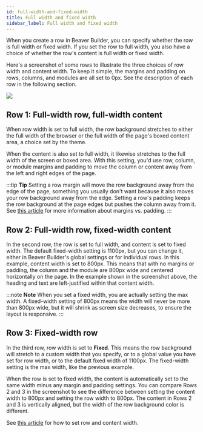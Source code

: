 ```yaml
---
id: full-width-and-fixed-width
title: Full width and fixed width
sidebar_label: Full width and fixed width
---
```


When you create a row in Beaver Builder, you can specify whether the row is
full width or fixed width. If you set the row to full width, you also have a
choice of whether the row's content is full width or fixed width.

Here's a screenshot of some rows to illustrate the three choices of row width
and content width. To keep it simple, the margins and padding on rows,
columns, and modules are all set to 0px. See the description of each row in
the following section.

![](/img/row-columns-fullwidth-fixedwidth.png)

##  Row 1: Full-width row, full-width content

When row width is set to full width, the row background stretches to either
the full width of the browser or the full width of the page's boxed content
area, a choice set by the theme.

When the content is also set to full width, it likewise stretches to the full
width of the screen or boxed area. With this setting, you'd use row, column,
or module margins and padding to move the column or content away from the left
and right edges of the page.

:::tip **Tip**
Setting a row margin will move the row background away from the edge
of the page, something you usually don't want because it also moves your row
background away from the edge. Setting a row's padding keeps the row
background at the page edges but pushes the column away from it. See [this article](/beaver-builder/layouts/advanced-tab/spacing.md) for more information about margins vs. padding.
:::

## Row 2: Full-width row, fixed-width content

In the second row, the row is set to full width, and content is set to fixed
width. The default fixed-width setting is 1100px, but you can change it,
either in Beaver Builder's global settings or for individual rows. In this
example, content width is set to 800px. This means that with no margins or
padding, the column and the module are 800px wide and centered horizontally on
the page. In the example shown in the screenshot above, the heading and text
are left-justified within that content width.

:::note **Note**
When you set a fixed width, you are actually setting the max width.
A fixed-width setting of 800px means the width will never be more than 800px
wide, but it will shrink as screen size decreases, to ensure the layout is
responsive.
:::

## Row 3: Fixed-width row

In the third row, row width is set to **Fixed**. This means the row background
will stretch to a custom width that you specify, or to a global value you have
set for row width, or to the default fixed width of 1100px. The fixed-width
setting is the max width, like the previous example.

When the row is set to fixed width, the content is automatically set to the
same width minus any margin and padding settings. You can compare Rows 2 and 3
in the screenshot to see the difference between setting the content width to
800px and setting the row width to 800px. The content in Rows 2 and 3 is
vertically aligned, but the width of the row background color is different.

See [this article](/beaver-builder/layouts/rows/set-width-for-rows-and-content.md) for how to set row and content
width.
